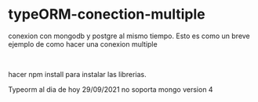 # typeORM-conection-multiple
conexion con mongodb y postgre al mismo tiempo. Esto es como un breve ejemplo de como hacer una conexion multiple

</br>

hacer npm install para instalar las librerias.

Typeorm al dia de hoy 29/09/2021 no soporta mongo version 4
